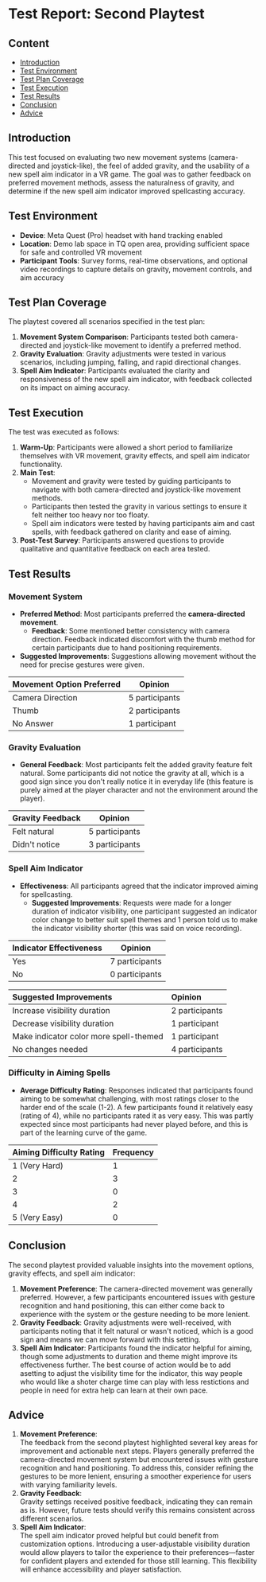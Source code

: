 # Test Report: Second Playtest

## Content
- [Introduction](#introduction)
- [Test Environment](#test-environment)
- [Test Plan Coverage](#test-plan-coverage)
- [Test Execution](#test-execution)
- [Test Results](#test-results)
- [Conclusion](#conclusion)
- [Advice](#advice)


## Introduction
This test focused on evaluating two new movement systems (camera-directed and joystick-like), the feel of added gravity, and the usability of a new spell aim indicator in a VR game. The goal was to gather feedback on preferred movement methods, assess the naturalness of gravity, and determine if the new spell aim indicator improved spellcasting accuracy.


## Test Environment
- **Device**: Meta Quest (Pro) headset with hand tracking enabled
- **Location**: Demo lab space in TQ open area, providing sufficient space for safe and controlled VR movement
- **Participant Tools**: Survey forms, real-time observations, and optional video recordings to capture details on gravity, movement controls, and aim accuracy


## Test Plan Coverage
The playtest covered all scenarios specified in the test plan:
1. **Movement System Comparison**: Participants tested both camera-directed and joystick-like movement to identify a preferred method.
2. **Gravity Evaluation**: Gravity adjustments were tested in various scenarios, including jumping, falling, and rapid directional changes.
3. **Spell Aim Indicator**: Participants evaluated the clarity and responsiveness of the new spell aim indicator, with feedback collected on its impact on aiming accuracy.


## Test Execution
The test was executed as follows:
1. **Warm-Up**: Participants were allowed a short period to familiarize themselves with VR movement, gravity effects, and spell aim indicator functionality.
2. **Main Test**:
   - Movement and gravity were tested by guiding participants to navigate with both camera-directed and joystick-like movement methods.
   - Participants then tested the gravity in various settings to ensure it felt neither too heavy nor too floaty.
   - Spell aim indicators were tested by having participants aim and cast spells, with feedback gathered on clarity and ease of aiming.
3. **Post-Test Survey**: Participants answered questions to provide qualitative and quantitative feedback on each area tested.


## Test Results

### Movement System
- **Preferred Method**: Most participants preferred the **camera-directed movement**.
  - **Feedback**: Some mentioned better consistency with camera direction. Feedback indicated discomfort with the thumb method for certain participants due to hand positioning requirements.
- **Suggested Improvements**: Suggestions allowing movement without the need for precise gestures were given.

| Movement Option Preferred  | Opinion           |
|-|-|
| Camera Direction           | 5 participants    |
| Thumb                      | 2 participants    |
| No Answer                  | 1 participant     |

### Gravity Evaluation
- **General Feedback**: Most participants felt the added gravity feature felt natural. Some participants did not notice the gravity at all, which is a good sign since you don't really notice it in everyday life (this feature is purely aimed at the player character and not the environment around the player).

| Gravity Feedback     | Opinion       |
|-|-|
| Felt natural         | 5 participants |
| Didn't notice        | 3 participants |

### Spell Aim Indicator
- **Effectiveness**: All participants agreed that the indicator improved aiming for spellcasting.
  - **Suggested Improvements**: Requests were made for a longer duration of indicator visibility, one participant suggested an indicator color change to better suit spell themes and 1 person told us to make the indicator visibility shorter (this was said on voice recording). 

| Indicator Effectiveness | Opinion       |
|-|-|
| Yes                     | 7 participants|
| No                      | 0 participants|

| Suggested Improvements                            | Opinion                                     |
|:-                                                 |:-                                           |
| Increase visibility duration                      | 2 participants                              |
| Decrease visibility duration                      | 1 participant                               |
| Make indicator color more spell-themed            | 1 participant                               |
| No changes needed                                 | 4 participants                              |

### Difficulty in Aiming Spells
- **Average Difficulty Rating**: Responses indicated that participants found aiming to be somewhat challenging, with most ratings closer to the harder end of the scale (1-2).
A few participants found it relatively easy (rating of 4), while no participants rated it as very easy. This was partly expected since most participants had never played before,
and this is part of the learning curve of the game.

| Aiming Difficulty Rating | Frequency |
|--------------------------|-----------|
| 1 (Very Hard)            | 1         |
| 2                        | 3         |
| 3                        | 0         |
| 4                        | 2         |
| 5 (Very Easy)            | 0         |


## Conclusion
The second playtest provided valuable insights into the movement options, gravity effects, and spell aim indicator:
1. **Movement Preference**: The camera-directed movement was generally preferred. However, a few participants encountered issues with gesture recognition and hand positioning,
this can either come back to experience with the system or the gesture needing to be more lenient.
2. **Gravity Feedback**: Gravity adjustments were well-received, with participants noting that it felt natural or wasn't noticed, which is a good sign and means we can move forward with this setting.
3. **Spell Aim Indicator**: Participants found the indicator helpful for aiming, though some adjustments to duration and theme might improve its effectiveness further. The best course of action would
be to add asetting to adjust the visibility time for the indicator, this way people who would like a shoter charge time can play with less restictions and people in need for extra help can learn at their own pace.

## Advice
1. **Movement Preference**:  
The feedback from the second playtest highlighted several key areas for improvement and actionable next steps. Players generally preferred the camera-directed movement system but encountered issues with gesture recognition and hand positioning. To address this, consider refining the gestures to be more lenient, ensuring a smoother experience for users with varying familiarity levels.
2. **Gravity Feedback**:  
Gravity settings received positive feedback, indicating they can remain as is. However, future tests should verify this remains consistent across different scenarios.
3. **Spell Aim Indicator**:  
The spell aim indicator proved helpful but could benefit from customization options. Introducing a user-adjustable visibility duration would allow players to tailor the experience to their preferences—faster for confident players and extended for those still learning. This flexibility will enhance accessibility and player satisfaction.

